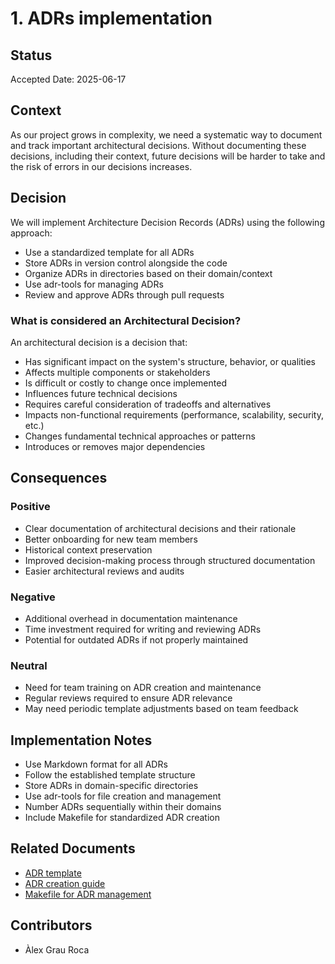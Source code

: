 # 1. ADRs implementation

## Status

Accepted
Date: 2025-06-17

## Context

As our project grows in complexity, we need a systematic way to document and track important architectural decisions.
Without documenting these decisions, including their context, future decisions will be harder to take and the risk 
of errors in our decisions increases.

## Decision

We will implement Architecture Decision Records (ADRs) using the following approach:

- Use a standardized template for all ADRs
- Store ADRs in version control alongside the code
- Organize ADRs in directories based on their domain/context
- Use adr-tools for managing ADRs
- Review and approve ADRs through pull requests

### What is considered an Architectural Decision?

An architectural decision is a decision that:

- Has significant impact on the system's structure, behavior, or qualities
- Affects multiple components or stakeholders
- Is difficult or costly to change once implemented
- Influences future technical decisions
- Requires careful consideration of tradeoffs and alternatives
- Impacts non-functional requirements (performance, scalability, security, etc.)
- Changes fundamental technical approaches or patterns
- Introduces or removes major dependencies

## Consequences

### Positive

- Clear documentation of architectural decisions and their rationale
- Better onboarding for new team members
- Historical context preservation
- Improved decision-making process through structured documentation
- Easier architectural reviews and audits

### Negative

- Additional overhead in documentation maintenance
- Time investment required for writing and reviewing ADRs
- Potential for outdated ADRs if not properly maintained

### Neutral

- Need for team training on ADR creation and maintenance
- Regular reviews required to ensure ADR relevance
- May need periodic template adjustments based on team feedback

## Implementation Notes

- Use Markdown format for all ADRs
- Follow the established template structure
- Store ADRs in domain-specific directories
- Use adr-tools for file creation and management
- Number ADRs sequentially within their domains
- Include Makefile for standardized ADR creation

## Related Documents

- [ADR template](./../templates/template.md)
- [ADR creation guide](./../README.md)
- [Makefile for ADR management](./../Makefile)

## Contributors

- Àlex Grau Roca
